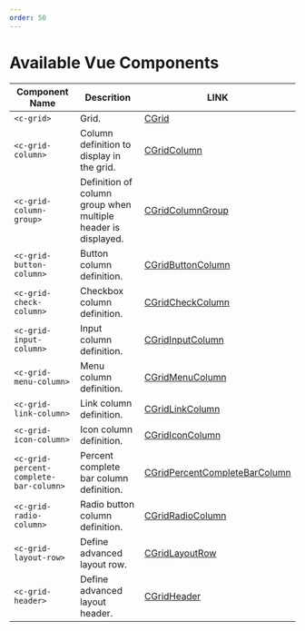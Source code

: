 ```yaml
---
order: 50
---
```


# Available Vue Components

| Component Name                         | Descrition                                                    | LINK                            |
| -------------------------------------- | ------------------------------------------------------------- | ------------------------------- |
| `<c-grid>`                             | Grid.                                                         | [CGrid]                         |
| `<c-grid-column>`                      | Column definition to display in the grid.                     | [CGridColumn]                   |
| `<c-grid-column-group>`                | Definition of column group when multiple header is displayed. | [CGridColumnGroup]              |
| `<c-grid-button-column>`               | Button column definition.                                     | [CGridButtonColumn]             |
| `<c-grid-check-column>`                | Checkbox column definition.                                   | [CGridCheckColumn]              |
| `<c-grid-input-column>`                | Input column definition.                                      | [CGridInputColumn]              |
| `<c-grid-menu-column>`                 | Menu column definition.                                       | [CGridMenuColumn]               |
| `<c-grid-link-column>`                 | Link column definition.                                       | [CGridLinkColumn]               |
| `<c-grid-icon-column>`                 | Icon column definition.                                       | [CGridIconColumn]               |
| `<c-grid-percent-complete-bar-column>` | Percent complete bar column definition.                       | [CGridPercentCompleteBarColumn] |
| `<c-grid-radio-column>`                | Radio button column definition.                               | [CGridRadioColumn]              |
| `<c-grid-layout-row>`                  | Define advanced layout row.                                   | [CGridLayoutRow]                |
| `<c-grid-header>`                      | Define advanced layout header.                                | [CGridHeader]                   |

[CGrid]: ./CGrid.md
[CGridColumn]: ./CGridColumn.md
[CGridColumnGroup]: ./CGridColumnGroup.md
[CGridButtonColumn]: ./CGridButtonColumn.md
[CGridCheckColumn]: ./CGridCheckColumn.md
[CGridInputColumn]: ./CGridInputColumn.md
[CGridMenuColumn]: ./CGridMenuColumn.md
[CGridLinkColumn]: ./CGridLinkColumn.md
[CGridIconColumn]: ./CGridIconColumn.md
[CGridRadioColumn]: ./CGridRadioColumn.md
[CGridPercentCompleteBarColumn]: ./CGridPercentCompleteBarColumn.md
[CGridLayoutRow]: ./CGridLayoutRow.md
[CGridHeader]: ./CGridHeader.md
